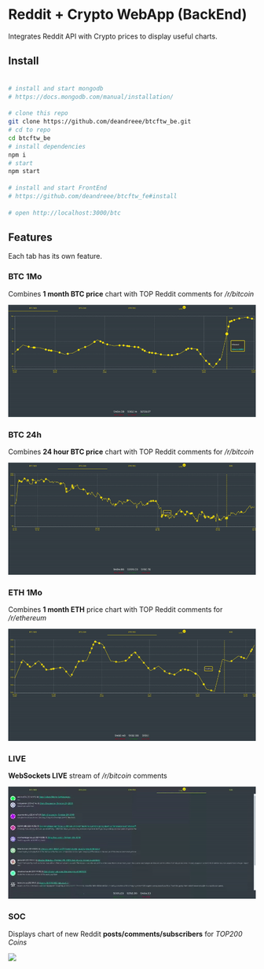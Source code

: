 # Reddit + Crypto WebApp (BackEnd)

Integrates Reddit API with Crypto prices to display useful charts.

## Install

```bash

# install and start mongodb
# https://docs.mongodb.com/manual/installation/

# clone this repo
git clone https://github.com/deandreee/btcftw_be.git
# cd to repo
cd btcftw_be
# install dependencies
npm i
# start
npm start

# install and start FrontEnd
# https://github.com/deandreee/btcftw_fe#install

# open http://localhost:3000/btc

```

## Features

Each tab has its own feature.

### BTC 1Mo

Combines **1 month BTC price** chart with TOP Reddit comments for _/r/bitcoin_

![](imgs/btc_1mo_15fps.gif)

### BTC 24h

Combines **24 hour BTC price** chart with TOP Reddit comments for _/r/bitcoin_

![](imgs/btc_24h_10fps.gif)

### ETH 1Mo

Combines **1 month ETH** price chart with TOP Reddit comments for _/r/ethereum_

![](imgs/eth_1mo_10fps.gif)

### LIVE

**WebSockets LIVE** stream of _/r/bitcoin_ comments

![](imgs/live_out_15fps.gif)

### SOC

Displays chart of new Reddit **posts/comments/subscribers** for _TOP200 Coins_

![](imgs/soc_2_15fps.gif)
